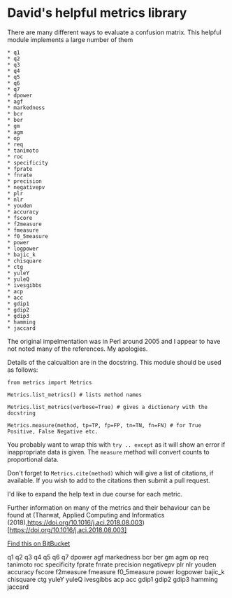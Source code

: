 # David's helpful metrics library

There are many different ways to evaluate a confusion matrix. 
This helpful module implements a large number of them

    * q1
    * q2 
    * q3
    * q4
    * q5
    * q6
    * q7
    * dpower 
    * agf 
    * markedness
    * bcr 
    * ber 
    * gm 
    * agm 
    * op
    * req
    * tanimoto
    * roc
    * specificity
    * fprate
    * fnrate
    * precision
    * negativepv 
    * plr 
    * nlr 
    * youden 
    * accuracy
    * fscore 
    * f2measure 
    * fmeasure 
    * f0_5measure 
    * power
    * logpower
    * bajic_k
    * chisquare
    * ctg
    * yuleY
    * yuleQ
    * ivesgibbs
    * acp
    * acc
    * gdip1
    * gdip2
    * gdip3
    * hamming
    * jaccard

The original impelmentation was in Perl around 2005 and I appear to have not 
noted many of the references. My apologies.

Details of the calcualtion are in the docstring. This module should be used as follows:
    
`from metrics import Metrics`
    
`Metrics.list_metrics() # lists method names`
    
`Metrics.list_metrics(verbose=True) # gives a dictionary with the docstring`
    
`Metrics.measure(method, tp=TP, fp=FP, tn=TN, fn=FN) # for True Positive, False Negative etc.`
    
You probably want to wrap this  with `try .. except` as it will show an error if inappropriate data is given.
The `measure` method will convert counts to proportional data.

Don't forget to `Metrics.cite(method)` which will give a list of citations, if available. If you wish to add to the citations then submit a pull request.

I'd like to expand the help text in due course for each metric.

Further information on many of the metrics and their behaviour can be found at  (Tharwat, Applied Computing and Informatics (2018),https://doi.org/10.1016/j.aci.2018.08.003)[https://doi.org/10.1016/j.aci.2018.08.003]


[Find this on BitBucket]( https://bitbucket.org/davidmam/metrics.git)

 q1
 q2 
 q3
 q4
 q5
 q6
 q7
 dpower 
 agf 
 markedness
 bcr 
 ber 
 gm 
 agm 
 op
 req
 tanimoto
 roc
 specificity
 fprate
 fnrate
 precision
 negativepv 
 plr 
 nlr 
 youden 
 accuracy
 fscore 
 f2measure 
 fmeasure 
 f0_5measure 
 power
 logpower
 bajic_k
 chisquare
 ctg
 yuleY
 yuleQ
 ivesgibbs
 acp
 acc
 gdip1
 gdip2
 gdip3
 hamming
 jaccard
